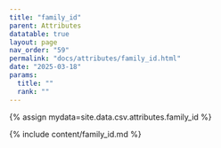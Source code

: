 ```yaml
---
title: "family_id"
parent: Attributes
datatable: true
layout: page
nav_order: "59"
permalink: "docs/attributes/family_id.html"
date: "2025-03-18"
params:
  title: ""
  rank: ""
---
```

{% assign mydata=site.data.csv.attributes.family_id %} 

{% include content/family_id.md %}
